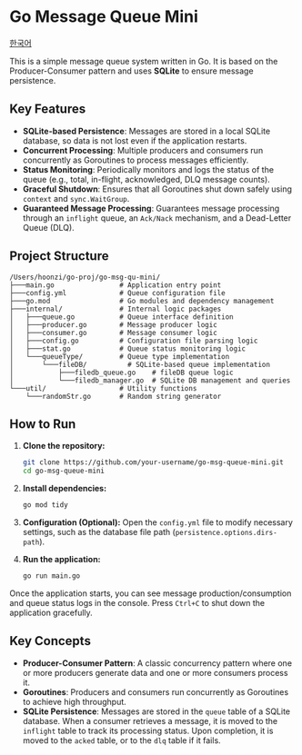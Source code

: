 # Go Message Queue Mini

[한국어](./README.md)

This is a simple message queue system written in Go. It is based on the Producer-Consumer pattern and uses **SQLite** to ensure message persistence.

## Key Features

-   **SQLite-based Persistence**: Messages are stored in a local SQLite database, so data is not lost even if the application restarts.
-   **Concurrent Processing**: Multiple producers and consumers run concurrently as Goroutines to process messages efficiently.
-   **Status Monitoring**: Periodically monitors and logs the status of the queue (e.g., total, in-flight, acknowledged, DLQ message counts).
-   **Graceful Shutdown**: Ensures that all Goroutines shut down safely using `context` and `sync.WaitGroup`.
-   **Guaranteed Message Processing**: Guarantees message processing through an `inflight` queue, an `Ack/Nack` mechanism, and a Dead-Letter Queue (DLQ).

## Project Structure

```
/Users/hoonzi/go-proj/go-msg-qu-mini/
├───main.go                # Application entry point
├───config.yml             # Queue configuration file
├───go.mod                 # Go modules and dependency management
├───internal/              # Internal logic packages
│   ├───queue.go           # Queue interface definition
│   ├───producer.go        # Message producer logic
│   ├───consumer.go        # Message consumer logic
│   ├───config.go          # Configuration file parsing logic
│   ├───stat.go            # Queue status monitoring logic
│   └───queueType/         # Queue type implementation
│       └───fileDB/          # SQLite-based queue implementation
│           ├───filedb_queue.go    # fileDB queue logic
│           └───filedb_manager.go  # SQLite DB management and queries
└───util/                  # Utility functions
    └───randomStr.go       # Random string generator
```

## How to Run

1.  **Clone the repository:**
    ```bash
    git clone https://github.com/your-username/go-msg-queue-mini.git
    cd go-msg-queue-mini
    ```

2.  **Install dependencies:**
    ```bash
    go mod tidy
    ```

3.  **Configuration (Optional):**
    Open the `config.yml` file to modify necessary settings, such as the database file path (`persistence.options.dirs-path`).

4.  **Run the application:**
    ```bash
    go run main.go
    ```

Once the application starts, you can see message production/consumption and queue status logs in the console. Press `Ctrl+C` to shut down the application gracefully.

## Key Concepts

-   **Producer-Consumer Pattern**: A classic concurrency pattern where one or more producers generate data and one or more consumers process it.
-   **Goroutines**: Producers and consumers run concurrently as Goroutines to achieve high throughput.
-   **SQLite Persistence**: Messages are stored in the `queue` table of a SQLite database. When a consumer retrieves a message, it is moved to the `inflight` table to track its processing status. Upon completion, it is moved to the `acked` table, or to the `dlq` table if it fails.